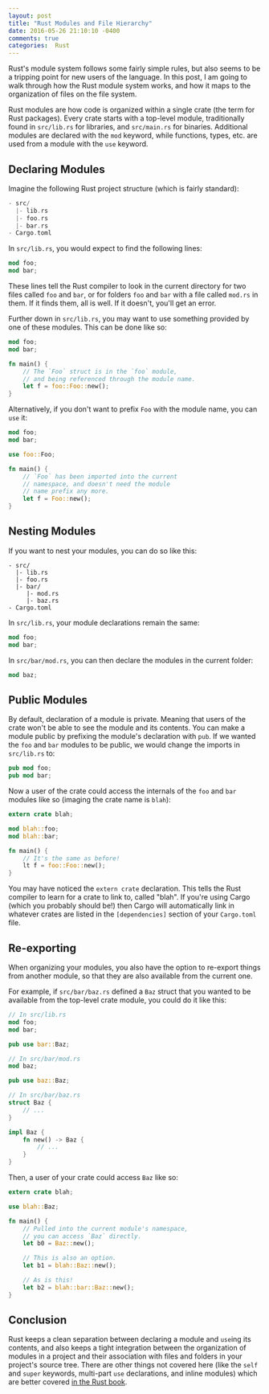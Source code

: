 ```yaml
---
layout: post
title: "Rust Modules and File Hierarchy"
date: 2016-05-26 21:10:10 -0400
comments: true
categories:  Rust
---
```


Rust's module system follows some fairly simple rules, but also seems to be a
tripping point for new users of the language. In this post, I am going to walk
through how the Rust module system works, and how it maps to the organization
of files on the file system.

<!-- more -->

Rust modules are how code is organized within a single crate (the term for
Rust packages). Every crate starts with a top-level module, traditionally
found in `src/lib.rs` for libraries, and `src/main.rs` for binaries.
Additional modules are declared with the `mod` keyword, while functions,
types, etc. are used from a module with the `use` keyword.

## Declaring Modules

Imagine the following Rust project structure (which is fairly standard):

```rust
- src/
  |- lib.rs
  |- foo.rs
  |- bar.rs
- Cargo.toml
```

In `src/lib.rs`, you would expect to find the following lines:

```rust
mod foo;
mod bar;
```

These lines tell the Rust compiler to look in the current directory for two
files called `foo` and `bar`, or for folders `foo` and `bar` with a file
called `mod.rs` in them. If it finds them, all is well. If it doesn't,
you'll get an error.

Further down in `src/lib.rs`, you may want to use something provided by one
of these modules. This can be done like so:

```rust
mod foo;
mod bar;

fn main() {
    // The `Foo` struct is in the `foo` module,
    // and being referenced through the module name.
    let f = foo::Foo::new();
}
```

Alternatively, if you don't want to prefix `Foo` with the module name, you can
`use` it:

```rust
mod foo;
mod bar;

use foo::Foo;

fn main() {
    // `Foo` has been imported into the current
    // namespace, and doesn't need the module
    // name prefix any more.
    let f = Foo::new();
}
```

## Nesting Modules

If you want to nest your modules, you can do so like this:

```
- src/
  |- lib.rs
  |- foo.rs
  |- bar/
     |- mod.rs
     |- baz.rs
- Cargo.toml
```

In `src/lib.rs`, your module declarations remain the same:

```rust
mod foo;
mod bar;
```

In `src/bar/mod.rs`, you can then declare the modules in the current folder:

```rust
mod baz;
```

## Public Modules

By default, declaration of a module is private. Meaning that users of the
crate won't be able to see the module and its contents. You can make a module
public by prefixing the module's declaration with `pub`. If we wanted the
`foo` and `bar` modules to be public, we would change the imports in
`src/lib.rs` to:

```rust
pub mod foo;
pub mod bar;
```

Now a user of the crate could access the internals of the `foo` and `bar`
modules like so (imaging the crate name is `blah`):

```rust
extern crate blah;

mod blah::foo;
mod blah::bar;

fn main() {
    // It's the same as before!
    lt f = foo::Foo::new();
}
```

You may have noticed the `extern crate` declaration. This tells the Rust
compiler to learn for a crate to link to, called "blah". If you're using
Cargo (which you probably should be!) then Cargo will automatically link
in whatever crates are listed in the `[dependencies]` section of your
`Cargo.toml` file.

## Re-exporting

When organizing your modules, you also have the option to re-export things
from another module, so that they are also available from the current one.

For example, if `src/bar/baz.rs` defined a `Baz` struct that you wanted to
be available from the top-level crate module, you could do it like this:

```rust
// In src/lib.rs
mod foo;
mod bar;

pub use bar::Baz;

// In src/bar/mod.rs
mod baz;

pub use baz::Baz;

// In src/bar/baz.rs
struct Baz {
    // ...
}

impl Baz {
    fn new() -> Baz {
        // ...
    }
}
```

Then, a user of your crate could access `Baz` like so:

```rust
extern crate blah;

use blah::Baz;

fn main() {
    // Pulled into the current module's namespace,
    // you can access `Baz` directly.
    let b0 = Baz::new();

    // This is also an option.
    let b1 = blah::Baz::new();

    // As is this!
    let b2 = blah::bar::Baz::new();
}
```

## Conclusion

Rust keeps a clean separation between declaring a module and `use`ing its
contents, and also keeps a tight integration between the organization of
modules in a project and their association with files and folders in your
project's source tree. There are other things not covered here (like the
`self` and `super` keywords, multi-part `use` declarations, and inline
modules) which are better covered [in the Rust book][book].

[book]: https://doc.rust-lang.org/book/crates-and-modules.html


